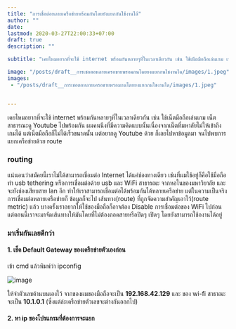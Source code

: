 ```yaml
---
title: "การเชื่อต่อหลายเครือข่ายพร้อมกันโดยยังแยกกันใช้งานได้"
author: ""
date: 
lastmod: 2020-03-27T22:00:33+07:00
draft: true
description: ""

subtitle: "เคยไหมอยากที่จะใช้ internet พร้อมกันหลายๆที่ในเวลาเดียวกัน เช่น ใช้เน็ตมือถือเล่นเกม เน็ตสาธารณะดู Youtube ไปพร้อมกัน…"

image: "/posts/draft__การเชอตอหลายเครอขายพรอมกนโดยยงแยกกนใชงานได/images/1.jpeg" 
images:
 - "/posts/draft__การเชอตอหลายเครอขายพรอมกนโดยยงแยกกนใชงานได/images/1.jpeg"


---
```


เคยไหมอยากที่จะใช้ internet พร้อมกันหลายๆที่ในเวลาเดียวกัน เช่น ใช้เน็ตมือถือเล่นเกม เน็ตสาธารณะดู Youtube ไปพร้อมกัน ผมคนนึงที่มีความคิดแบบนั้นเนื่องจากเน็ตที่มหาลัยไม่ให้เข้าถึงเกมได้ แต่เน็ตมือถือก็ไม่ได้เร็วขนาดนั้น แต่อยากดู Youtube ด้วย ก็เลยไปหาข้อมูลมา จนไปพบการแยกเครือข่ายด้วย route

### routing

แน่นอนว่าสมัคยนี้เราไม่ได้สามารถเชื่อมต่อ Internet ได้แค่ช่องทางเดียว เช่นที่ผมใช้อยู่ก็คือใช้มือถือทำ usb tethering หรือการเชื่อมต่อด้วย usb และ WiFi สาธารณะ จากหอในของมหาวิยาลัย และจะยังช่องเสียบสาย lan อีก ทำให้เราสามารถเชื่อมต่อได้พร้อมกันได้หลายเครือข่าย แต่ในความเป็นจริงการเชื่อมต่อหลายเครือข่ายก็ ข้อมูลก็จะไป เส้นทาง(route) ที่ถูกจัดความสำคัญเอาใว้(route metric) แล้ว บางครั้งเราอยากให้ใช้ของมือถือก็อาจต้อง Disable การเชื่อมต่อของ WiFi ไปก่อน แต่ตอนนี้เราจะมาจัดเส้นทางให้มันโดยที่ไม่ต้องถอดสายหรือปิดๆ เปิดๆ โดยยังสามารถใช้องานได้อยู่

### มาเริ่มกันเลยดีกว่า

#### 1. เช็ค Default Gateway ของเครือข่ายตัวเองก่อน 

เข้า cmd แล้วพิมพ์ว่า ipconfig 




![image](/posts/draft__การเชอตอหลายเครอขายพรอมกนโดยยงแยกกนใชงานได/images/1.jpeg#layoutTextWidth)



ให้จำตัวเลขด้านบนเองใว้ จากของผมของมือถือจะเป็น **192.168.42.129** และ ของ wi-fi สาธาณะ จะเป็น **10.1.0.1** (ซึ่งแต่ล่ะเครือข่ายตัวเลขจะต่างกันออกไป)

#### 2. หา ip ของโปรแกรมที่ต้องการจะแยก

